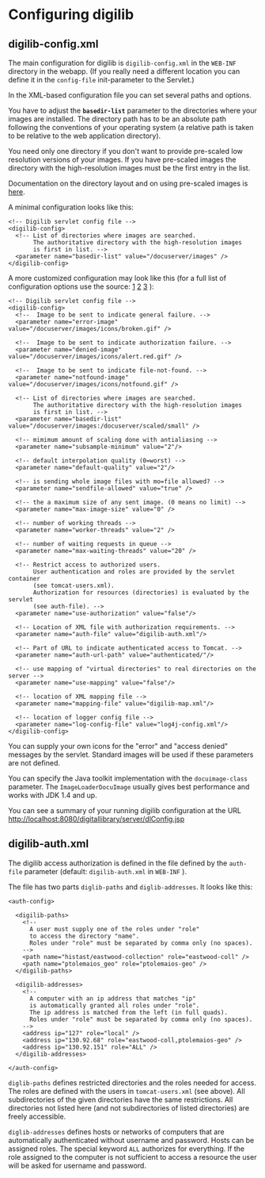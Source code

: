 # Configuring digilib

## digilib-config.xml

The main configuration for digilib is `digilib-config.xml` in the `WEB-INF` 
directory in the webapp. 
(If you really need a different location you can define it in the `config-file`
init-parameter to the Servlet.)

In the XML-based configuration file you can set several paths and options. 

You have to adjust the **`basedir-list`** parameter to the directories
where your images are installed. The directory path has to be an absolute 
path following the conventions of your operating system (a relative path 
is taken to be relative to the web application directory).

You need only one directory if you don't want to provide pre-scaled low resolution 
versions of your images. If you have pre-scaled images the directory with the 
high-resolution images must be the first entry in the list.

Documentation on the directory layout and on using pre-scaled images is 
[here](image-directories.md).

A minimal configuration looks like this:

	<!-- Digilib servlet config file -->
	<digilib-config>
	  <!-- List of directories where images are searched.
	       The authoritative directory with the high-resolution images
	       is first in list. -->
	  <parameter name="basedir-list" value="/docuserver/images" />
	</digilib-config>
	
A more customized configuration may look like this (for a full list of
configuration options use the source: 
[1](http://hg.berlios.de/repos/digilib/file/default/common/src/main/java/digilib/conf/DigilibConfiguration.java) 
[2](http://hg.berlios.de/repos/digilib/file/default/servlet/src/main/java/digilib/conf/DigilibServletConfiguration.java)
[3](http://hg.berlios.de/repos/digilib/file/default/servlet3/src/main/java/digilib/conf/DigilibServlet3Configuration.java)
):

	<!-- Digilib servlet config file -->
	<digilib-config>
	  <!--  Image to be sent to indicate general failure. -->
	  <parameter name="error-image" value="/docuserver/images/icons/broken.gif" />
	
	  <!--  Image to be sent to indicate authorization failure. -->
	  <parameter name="denied-image" value="/docuserver/images/icons/alert.red.gif" />
	
	  <!--  Image to be sent to indicate file-not-found. -->
	  <parameter name="notfound-image" value="/docuserver/images/icons/notfound.gif" />
	
	  <!-- List of directories where images are searched.
	       The authoritative directory with the high-resolution images
	       is first in list. -->
	  <parameter name="basedir-list" value="/docuserver/images:/docuserver/scaled/small" />
	
	  <!-- mimimum amount of scaling done with antialiasing -->
	  <parameter name="subsample-minimum" value="2"/>
	
	  <!-- default interpolation quality (0=worst) -->
	  <parameter name="default-quality" value="2"/>
	
	  <!-- is sending whole image files with mo=file allowed? -->
	  <parameter name="sendfile-allowed" value="true" />
	
	  <!-- the a maximum size of any sent image. (0 means no limit) -->
	  <parameter name="max-image-size" value="0" />
	
	  <!-- number of working threads -->
	  <parameter name="worker-threads" value="2" />
	
	  <!-- number of waiting requests in queue -->
	  <parameter name="max-waiting-threads" value="20" />
	
	  <!-- Restrict access to authorized users.
	       User authentication and roles are provided by the servlet container 
	       (see tomcat-users.xml).
	       Authorization for resources (directories) is evaluated by the servlet 
	       (see auth-file). -->
	  <parameter name="use-authorization" value="false"/>
	
	  <!-- Location of XML file with authorization requirements. -->
	  <parameter name="auth-file" value="digilib-auth.xml"/>
	
	  <!-- Part of URL to indicate authenticated access to Tomcat. -->
	  <parameter name="auth-url-path" value="authenticated/"/>
	
	  <!-- use mapping of "virtual directories" to real directories on the server -->
	  <parameter name="use-mapping" value="false"/>
	
	  <!-- location of XML mapping file -->
	  <parameter name="mapping-file" value="digilib-map.xml"/>
	
	  <!-- location of logger config file -->
	  <parameter name="log-config-file" value="log4j-config.xml"/>
	</digilib-config>

You can supply your own icons for the "error" and "access denied" 
messages by the servlet. Standard images will be used if these
parameters are not defined.

You can specify the Java toolkit implementation with the `docuimage-class`
parameter. The `ImageLoaderDocuImage` usually gives best performance
and works with JDK 1.4 and up.

You can see a summary of your running digilib configuration at the URL 
[http://localhost:8080/digitallibrary/server/dlConfig.jsp](http://localhost:8080/digitallibrary/server/dlConfig.jsp)


## digilib-auth.xml

The digilib access authorization is defined in the file defined by the `auth-file`
parameter (default: `digilib-auth.xml` in `WEB-INF` ).

The file has two parts `diglib-paths` and `diglib-addresses`. It looks like this:

	<auth-config>
	
	  <digilib-paths>
	    <!-- 
	      A user must supply one of the roles under "role"
	      to access the directory "name".
	      Roles under "role" must be separated by comma only (no spaces).  
	    -->
	    <path name="histast/eastwood-collection" role="eastwood-coll" />
	    <path name="ptolemaios_geo" role="ptolemaios-geo" />
	  </digilib-paths>
	
	  <digilib-addresses>
	    <!-- 
	      A computer with an ip address that matches "ip"
	      is automatically granted all roles under "role".
	      The ip address is matched from the left (in full quads).
	      Roles under "role" must be separated by comma only (no spaces). 
	    -->
	    <address ip="127" role="local" />
	    <address ip="130.92.68" role="eastwood-coll,ptolemaios-geo" />
	    <address ip="130.92.151" role="ALL" />
	  </digilib-addresses>
	
	</auth-config>

`diglib-paths` defines restricted directories and the roles needed
for access. The roles are defined with the users in `tomcat-users.xml`
(see above). All subdirectories of the given directories have the same
restrictions. All directories not listed here (and not subdirectories of listed
directories) are freely accessible.

`diglib-addresses` defines hosts or networks of computers that are
automatically authenticated without username and password. Hosts can be assigned
roles. The special keyword `ALL` authorizes for everything. If the
role assigned to the computer is not sufficient to access a resource the user
will be asked for username and password.
        
